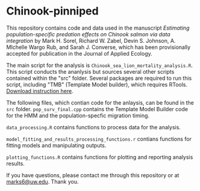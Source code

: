 # Chinook-pinniped

This repository contains code and data used in the manuscript *Estimating population-specific predation effects on Chinook salmon via data integration* by Mark H. Sorel, Richard W. Zabel, Devin S. Johnson, A. MIchelle Wargo Rub, and Sarah J. Converse, which has been provisionally accepted for publication in the Journal of Applied Ecology. 

The main script for the analysis is `Chinook_sea_lion_mortality_analysis.R`. This script conducts the ananlysis but sources several other scripts contained within the "src" folder. Several packages are required to run this script, including "TMB" (Template Model builder), which  requires RTools. [Download instruction here](https://github.com/kaskr/adcomp/wiki/Download). 

The following files, which contian code for the anlaysis, can be found in the `src` folder.
`pop_surv_final.cpp` contains the Template Model Builder code for the HMM and the population-specfic migration timing.

`data_processing.R` contains functions to process data for the analysis.

`model_fitting_and_results_processing_functions.r` contians functions for fitting models and manipulating outputs.

`plotting_functions.R` contains functions for plotting and reporting analysis results. 

If you have questions, please contact me through this repository or at marks6@uw.edu. Thank you. 
